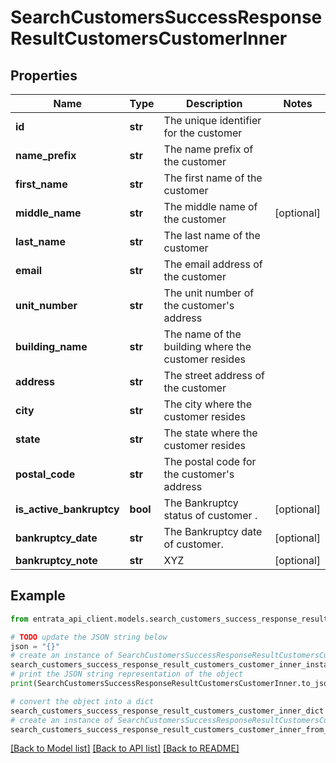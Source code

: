 # SearchCustomersSuccessResponseResultCustomersCustomerInner


## Properties

Name | Type | Description | Notes
------------ | ------------- | ------------- | -------------
**id** | **str** | The unique identifier for the customer | 
**name_prefix** | **str** | The name prefix of the customer | 
**first_name** | **str** | The first name of the customer | 
**middle_name** | **str** | The middle name of the customer | [optional] 
**last_name** | **str** | The last name of the customer | 
**email** | **str** | The email address of the customer | 
**unit_number** | **str** | The unit number of the customer&#39;s address | 
**building_name** | **str** | The name of the building where the customer resides | 
**address** | **str** | The street address of the customer | 
**city** | **str** | The city where the customer resides | 
**state** | **str** | The state where the customer resides | 
**postal_code** | **str** | The postal code for the customer&#39;s address | 
**is_active_bankruptcy** | **bool** | The Bankruptcy status of customer . | [optional] 
**bankruptcy_date** | **str** | The Bankruptcy date of customer. | [optional] 
**bankruptcy_note** | **str** | XYZ | [optional] 

## Example

```python
from entrata_api_client.models.search_customers_success_response_result_customers_customer_inner import SearchCustomersSuccessResponseResultCustomersCustomerInner

# TODO update the JSON string below
json = "{}"
# create an instance of SearchCustomersSuccessResponseResultCustomersCustomerInner from a JSON string
search_customers_success_response_result_customers_customer_inner_instance = SearchCustomersSuccessResponseResultCustomersCustomerInner.from_json(json)
# print the JSON string representation of the object
print(SearchCustomersSuccessResponseResultCustomersCustomerInner.to_json())

# convert the object into a dict
search_customers_success_response_result_customers_customer_inner_dict = search_customers_success_response_result_customers_customer_inner_instance.to_dict()
# create an instance of SearchCustomersSuccessResponseResultCustomersCustomerInner from a dict
search_customers_success_response_result_customers_customer_inner_from_dict = SearchCustomersSuccessResponseResultCustomersCustomerInner.from_dict(search_customers_success_response_result_customers_customer_inner_dict)
```
[[Back to Model list]](../README.md#documentation-for-models) [[Back to API list]](../README.md#documentation-for-api-endpoints) [[Back to README]](../README.md)


